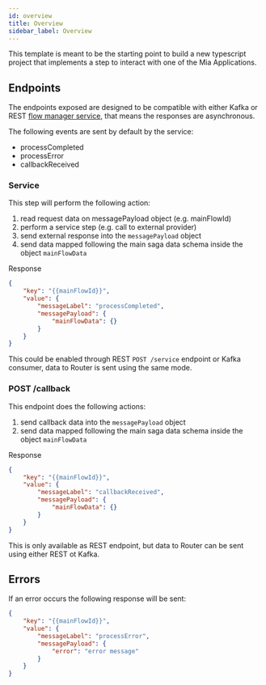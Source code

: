 ```yaml
---
id: overview
title: Overview
sidebar_label: Overview
---
```




This template is meant to be the starting point to build a new typescript project that implements a step to interact with one of the Mia Applications.

## Endpoints
The endpoints exposed are designed to be compatible with either Kafka or REST [flow manager service](/runtime-components/plugins/flow-manager-service/10_overview.md), that means the responses are asynchronous. 

The following events are sent by default by the service:
- processCompleted
- processError
- callbackReceived

### Service
This step will perform the following action:
1. read request data on messagePayload object (e.g. mainFlowId)
2. perform a service step (e.g. call to external provider)
3. send external response into the `messagePayload` object
4. send data mapped following the main saga data schema inside the object `mainFlowData`

Response
```json
{
    "key": "{{mainFlowId}}",
    "value": {
        "messageLabel": "processCompleted",
        "messagePayload": {
            "mainFlowData": {}
        }
    }
}
```
This could be enabled through REST `POST /service` endpoint or Kafka consumer, data to Router is sent using the same mode.

### POST /callback
This endpoint does the following actions:
1. send callback data into the `messagePayload` object
2. send data mapped following the main saga data schema inside the object `mainFlowData`

Response
```json
{
    "key": "{{mainFlowId}}",
    "value": {
        "messageLabel": "callbackReceived",
        "messagePayload": {
            "mainFlowData": {}
        }
    }
}
```

This is only available as REST endpoint, but data to Router can be sent using either REST ot Kafka. 

## Errors
If an error occurs the following response will be sent:
```json
{
    "key": "{{mainFlowId}}",
    "value": {
        "messageLabel": "processError",
        "messagePayload": {
            "error": "error message"
        }
    }
}
```
